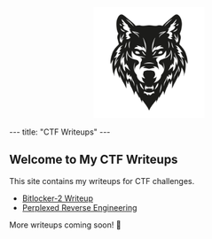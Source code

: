 <p align="center">
  <img src="/assets/images/logo.jpg" alt="BlackWolf Logo" width="200">
</p>
---
title: "CTF Writeups"
---

## Welcome to My CTF Writeups
This site contains my writeups for CTF challenges.

- [Bitlocker-2 Writeup](bitlocker-2.md)
- [Perplexed Reverse Engineering](perplexed.md)

More writeups coming soon! 🚀
